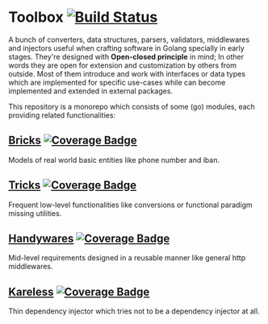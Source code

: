 # Toolbox [![Build Status][bdg-build-status]][action-tests]

A bunch of converters, data structures, parsers, validators, middlewares and injectors useful when crafting software in
Golang specially in early stages. They're designed with **Open-closed principle** in mind; In other words they are open
for extension and customization by others from outside. Most of them introduce and work with interfaces or data types
which are implemented for specific use-cases while can become implemented and extended in external packages.

This repository is a monorepo which consists of some (go) modules, each providing related functionalities:

## [Bricks][mod-bricks] [![Coverage Badge][bdg-cov-bricks]][action-tests]
Models of real world basic entities like phone number and iban.

## [Tricks][mod-tricks] [![Coverage Badge][bdg-cov-tricks]][action-tests]
Frequent low-level functionalities like conversions or functional paradigm missing utilities.

## [Handywares][mod-handywares] [![Coverage Badge][bdg-cov-handywares]][action-tests]
Mid-level requirements designed in a reusable manner like general http middlewares.

## [Kareless][mod-kareless] [![Coverage Badge][bdg-cov-kareless]][action-tests]
Thin dependency injector which tries not to be a dependency injector at all.

[action-tests]: https://github.com/janstoon/toolbox/actions?query=branch%3Amaster+workflow%3Atests
[bdg-build-status]: https://github.com/janstoon/toolbox/actions/workflows/tests.yml/badge.svg?branch=master
[bdg-cov-tricks]: https://img.shields.io/endpoint?url=https://gist.githubusercontent.com/pouyanh/69229998008a13b9b87590ebe50ecded/raw/janstoon_toolbox_tricks_refs_heads_master.json
[bdg-cov-bricks]: https://img.shields.io/endpoint?url=https://gist.githubusercontent.com/pouyanh/69229998008a13b9b87590ebe50ecded/raw/janstoon_toolbox_bricks_refs_heads_master.json
[bdg-cov-handywares]: https://img.shields.io/endpoint?url=https://gist.githubusercontent.com/pouyanh/69229998008a13b9b87590ebe50ecded/raw/janstoon_toolbox_handywares_refs_heads_master.json
[bdg-cov-kareless]: https://img.shields.io/endpoint?url=https://gist.githubusercontent.com/pouyanh/69229998008a13b9b87590ebe50ecded/raw/janstoon_toolbox_kareless_refs_heads_master.json
[mod-bricks]: bricks
[mod-tricks]: tricks
[mod-handywares]: handywares
[mod-kareless]: kareless
